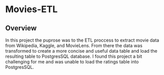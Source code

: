 # Movies-ETL

## Overview

In this project the puprose was to the ETL proccess to extract movie data from Wikipedia, Kaggle, and MovieLens. From there the data was transformed to create a more concise and useful data table and load the resulting table to PostgresSQL database. I found this project a bit challenging for me and was unable to load the ratings table into PostgresSQL.
